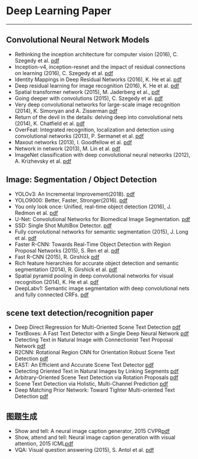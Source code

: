 # Deep Learning Paper
-------------------
## Convolutional Neural Network Models
* Rethinking the inception architecture for computer vision (2016), C. Szegedy et al. [pdf](https://www.cv-foundation.org/openaccess/content_cvpr_2016/papers/Szegedy_Rethinking_the_Inception_CVPR_2016_paper.pdf)
* Inception-v4, inception-resnet and the impact of residual connections on learning (2016), C. Szegedy et al. [pdf](http://arxiv.org/pdf/1602.07261)
* Identity Mappings in Deep Residual Networks (2016), K. He et al. [pdf](https://arxiv.org/pdf/1603.05027v2.pdf)
* Deep residual learning for image recognition (2016), K. He et al. [pdf](http://arxiv.org/pdf/1512.03385)
* Spatial transformer network (2015), M. Jaderberg et al., [pdf](http://papers.nips.cc/paper/5854-spatial-transformer-networks.pdf)
* Going deeper with convolutions (2015), C. Szegedy et al. [pdf](http://www.cv-foundation.org/openaccess/content_cvpr_2015/papers/Szegedy_Going_Deeper_With_2015_CVPR_paper.pdf)
* Very deep convolutional networks for large-scale image recognition (2014), K. Simonyan and A. Zisserman [pdf](http://arxiv.org/pdf/1409.1556)
* Return of the devil in the details: delving deep into convolutional nets (2014), K. Chatfield et al. [pdf](http://arxiv.org/pdf/1405.3531)
* OverFeat: Integrated recognition, localization and detection using convolutional networks (2013), P. Sermanet et al. [pdf](http://arxiv.org/pdf/1312.6229)
* Maxout networks (2013), I. Goodfellow et al. [pdf](http://arxiv.org/pdf/1302.4389v4)
* Network in network (2013), M. Lin et al. [pdf](http://arxiv.org/pdf/1312.4400)
* ImageNet classification with deep convolutional neural networks (2012), A. Krizhevsky et al. [pdf](http://papers.nips.cc/paper/4824-imagenet-classification-with-deep-convolutional-neural-networks.pdf)

## Image: Segmentation / Object Detection
* YOLOv3: An Incremental Improvement(2018). [pdf](https://arxiv.org/pdf/1804.02767.pdf)
* YOLO9000: Better, Faster, Stronger(2016). [pdf](https://arxiv.org/pdf/1612.08242.pdf)
* You only look once: Unified, real-time object detection (2016), J. Redmon et al. [pdf](https://www.cv-foundation.org/openaccess/content_cvpr_2016/papers/Redmon_You_Only_Look_CVPR_2016_paper.pdf)
* U-Net: Convolutional Networks for Biomedical Image Segmentation. [pdf](https://arxiv.org/pdf/1505.04597.pdf)
* SSD: Single Shot MultiBox Detector. [pdf](https://arxiv.org/pdf/1512.02325.pdf)
* Fully convolutional networks for semantic segmentation (2015), J. Long et al. [pdf](https://www.cv-foundation.org/openaccess/content_cvpr_2015/papers/Long_Fully_Convolutional_Networks_2015_CVPR_paper.pdf)
* Faster R-CNN: Towards Real-Time Object Detection with Region Proposal Networks (2015), S. Ren et al. [pdf](http://papers.nips.cc/paper/5638-faster-r-cnn-towards-real-time-object-detection-with-region-proposal-networks.pdf)
* Fast R-CNN (2015), R. Girshick [pdf](https://www.cv-foundation.org/openaccess/content_iccv_2015/papers/Girshick_Fast_R-CNN_ICCV_2015_paper.pdf)
* Rich feature hierarchies for accurate object detection and semantic segmentation (2014), R. Girshick et al. [pdf](https://www.cv-foundation.org/openaccess/content_cvpr_2014/papers/Girshick_Rich_Feature_Hierarchies_2014_CVPR_paper.pdf)
* Spatial pyramid pooling in deep convolutional networks for visual recognition (2014), K. He et al. [pdf](https://arxiv.org/pdf/1406.4729.pdf)
* DeepLabv1: Semantic image segmentation with deep convolutional nets and fully connected CRFs. [pdf](https://arxiv.org/pdf/1412.7062v3.pdf)

## scene text detection/recognition paper
* Deep Direct Regression for Multi-Oriented Scene Text Detection [pdf](https://arxiv.org/abs/1703.08289)
* TextBoxes: A Fast Text Detector with a Single Deep Neural Network [pdf](https://arxiv.org/abs/1611.06779)
* Detecting Text in Natural Image with Connectionist Text Proposal Network [pdf](https://arxiv.org/abs/1609.03605)
* R2CNN: Rotational Region CNN for Orientation Robust Scene Text Detection [pdf](https://arxiv.org/abs/1706.09579)
* EAST: An Efficient and Accurate Scene Text Detector [pdf](https://arxiv.org/abs/1704.03155)
* Detecting Oriented Text in Natural Images by Linking Segments [pdf](https://arxiv.org/abs/1703.06520)
* Arbitrary-Oriented Scene Text Detection via Rotation Proposals [pdf](https://arxiv.org/abs/1703.01086)
* Scene Text Detection via Holistic, Multi-Channel Prediction [pdf](https://arxiv.org/abs/1606.09002)
* Deep Matching Prior Network: Toward Tighter Multi-oriented Text Detection [pdf](https://arxiv.org/abs/1703.01425)

## 图题生成
* Show and tell: A neural image caption generator, 2015 CVPR[pdf](http://www.cv-foundation.org/openaccess/content_cvpr_2015/papers/Vinyals_Show_and_Tell_2015_CVPR_paper.pdf)
* Show, attend and tell: Neural image caption generation with visual attention, 2015 ICML[pdf](http://arxiv.org/pdf/1502.03044)
* VQA: Visual question answering (2015), S. Antol et al. [pdf](http://www.cv-foundation.org/openaccess/content_iccv_2015/papers/Antol_VQA_Visual_Question_ICCV_2015_paper.pdf)


